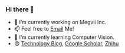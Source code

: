 ### Hi there 👋

- 🔭 I’m currently working on Megvii Inc.
- 📫 Feel free to [Email](mailto:huangzhewei@megvii.com) Me!
- 🌱 I’m currently learning Computer Vision.
- 😄 [Technology Blog](hzwer.com), [Google Scholar](https://scholar.google.com/citations?user=zJEkaG8AAAAJ&hl=en), [Zhihu](https://www.zhihu.com/people/hzwer)

<!--
**hzwer/hzwer** is a ✨ _special_ ✨ repository because its `README.md` (this file) appears on your GitHub profile.

Here are some ideas to get you started:

- 🔭 I’m currently working on ...
- 🌱 I’m currently learning ...
- 👯 I’m looking to collaborate on ...
- 🤔 I’m looking for help with ...
- 💬 Ask me about ...
- 📫 How to reach me: ...
- 😄 Pronouns: ...
- ⚡ Fun fact: ...
-->
